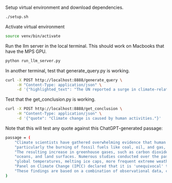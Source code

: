 Setup virtual environment and download dependencies.
```sh
./setup.sh
```

Activate virtual environment
```sh
source venv/bin/activate
```

Run the llm server in the local terminal.
This should work on Macbooks that have the MPS GPU.
```sh
python run_llm_server.py
```

In another terminal, test that generate_query.py is working. 
```sh
curl -X POST http://localhost:8888/generate_query \
     -H "Content-Type: application/json" \
     -d '{"highlighted_text": "The UN reported a surge in climate-related refugee displacement in 2024."}'
```

Test that the get_conclusion.py is working. 
```sh
curl -X POST http://localhost:8888/get_conclusion \
     -H "Content-Type: application/json" \
     -d '{"quote": "Climate change is caused by human activities."}'
```

Note that this will test any quote against this ChatGPT-generated passage: 
```sh
passage = (
    "Climate scientists have gathered overwhelming evidence that human activities, "
    "particularly the burning of fossil fuels like coal, oil, and gas, are the primary drivers of recent climate change. "
    "The resulting increase in greenhouse gases, such as carbon dioxide and methane, has led to a warming of the Earth's atmosphere, "
    "oceans, and land surfaces. Numerous studies conducted over the past decades consistently link industrial emissions to rising "
    "global temperatures, melting ice caps, more frequent extreme weather events, and sea-level rise. In 2021, the Intergovernmental "
    "Panel on Climate Change (IPCC) declared that it is 'unequivocal' that human influence has warmed the atmosphere, ocean, and land. "
    "These findings are based on a combination of observational data, climate modeling, and attribution studies."
)
```